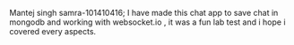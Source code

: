 Mantej singh samra-101410416; I have made this chat app to save chat in mongodb and working with websocket.io , it was a fun lab test and i hope i covered every aspects.
